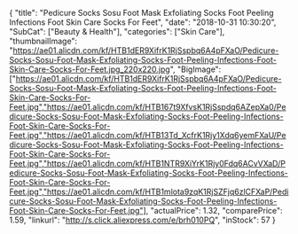 {
	"title": "Pedicure Socks Sosu Foot Mask Exfoliating Socks Foot Peeling Infections Foot Skin Care Socks For Feet",
	"date": "2018-10-31 10:30:20",
	"SubCat": ["Beauty & Health"],
	"categories": ["Skin Care"],
	"thumbnailImage": "https://ae01.alicdn.com/kf/HTB1dER9XifrK1RjSspbq6A4pFXaO/Pedicure-Socks-Sosu-Foot-Mask-Exfoliating-Socks-Foot-Peeling-Infections-Foot-Skin-Care-Socks-For-Feet.jpg_220x220.jpg",
	"BigImage": ["https://ae01.alicdn.com/kf/HTB1dER9XifrK1RjSspbq6A4pFXaO/Pedicure-Socks-Sosu-Foot-Mask-Exfoliating-Socks-Foot-Peeling-Infections-Foot-Skin-Care-Socks-For-Feet.jpg","https://ae01.alicdn.com/kf/HTB167t9XfvsK1RjSspdq6AZepXa0/Pedicure-Socks-Sosu-Foot-Mask-Exfoliating-Socks-Foot-Peeling-Infections-Foot-Skin-Care-Socks-For-Feet.jpg","https://ae01.alicdn.com/kf/HTB13Td_XcfrK1Rjy1Xdq6yemFXaU/Pedicure-Socks-Sosu-Foot-Mask-Exfoliating-Socks-Foot-Peeling-Infections-Foot-Skin-Care-Socks-For-Feet.jpg","https://ae01.alicdn.com/kf/HTB1NTR9XiYrK1Rjy0Fdq6ACvVXaD/Pedicure-Socks-Sosu-Foot-Mask-Exfoliating-Socks-Foot-Peeling-Infections-Foot-Skin-Care-Socks-For-Feet.jpg","https://ae01.alicdn.com/kf/HTB1mlota9zqK1RjSZFjq6zlCFXaP/Pedicure-Socks-Sosu-Foot-Mask-Exfoliating-Socks-Foot-Peeling-Infections-Foot-Skin-Care-Socks-For-Feet.jpg"],
	"actualPrice": 1.32,
	"comparePrice": 1.59,
	"linkurl": "http://s.click.aliexpress.com/e/brh010PQ",
	"inStock": 57
}
